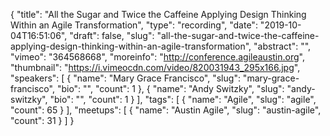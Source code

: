 {
  "title": "All the Sugar and Twice the Caffeine Applying Design Thinking Within an Agile Transformation",
  "type": "recording",
  "date": "2019-10-04T16:51:06",
  "draft": false,
  "slug": "all-the-sugar-and-twice-the-caffeine-applying-design-thinking-within-an-agile-transformation",
  "abstract": "",
  "vimeo": "364568668",
  "moreinfo": "http://conference.agileaustin.org",
  "thumbnail": "https://i.vimeocdn.com/video/820031943_295x166.jpg",
  "speakers": [
    {
      "name": "Mary Grace Francisco",
      "slug": "mary-grace-francisco",
      "bio": "",
      "count": 1
    },
    {
      "name": "Andy Switzky",
      "slug": "andy-switzky",
      "bio": "",
      "count": 1
    }
  ],
  "tags": [
    {
      "name": "Agile",
      "slug": "agile",
      "count": 65
    }
  ],
  "meetups": [
    {
      "name": "Austin Agile",
      "slug": "austin-agile",
      "count": 31
    }
  ]
}